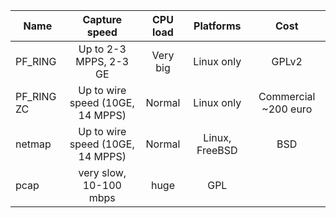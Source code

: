 |Name | Capture speed |CPU load| Platforms | Cost |
|-----|:-------------:|:-------:|:----:|:------:|
|PF_RING | Up to 2-3 MPPS, 2-3 GE |Very big| Linux  only | GPLv2 |
|PF_RING ZC | Up to wire speed (10GE, 14 MPPS) |Normal| Linux only | Commercial ~200 euro |
|netmap | Up to wire speed (10GE, 14 MPPS) | Normal |Linux, FreeBSD | BSD |
| pcap | very slow, 10-100 mbps | huge | GPL |
